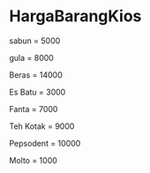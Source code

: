 # HargaBarangKios

sabun = 5000

gula  = 8000

Beras = 14000

Es Batu = 3000

Fanta = 7000

Teh Kotak = 9000

Pepsodent = 10000

Molto = 1000
